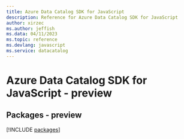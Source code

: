 ```yaml
---
title: Azure Data Catalog SDK for JavaScript
description: Reference for Azure Data Catalog SDK for JavaScript
author: xirzec
ms.author: jeffish
ms.data: 04/11/2023
ms.topic: reference
ms.devlang: javascript
ms.service: datacatalog
---
```

# Azure Data Catalog SDK for JavaScript - preview
## Packages - preview
[!INCLUDE [packages](data-catalog-index.md)]